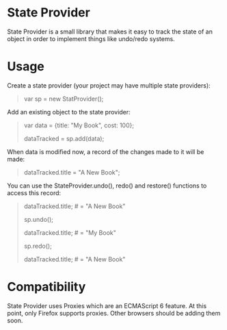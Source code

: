 # State Provider

State Provider is a small library that makes it easy to track the state of an object in order to implement things like undo/redo systems.

# Usage

Create a state provider (your project may have multiple state providers):

> var sp = new StatProvider();

Add an existing object to the state provider:

> var data = {title: "My Book", cost: 100};
>
> dataTracked = sp.add(data);

When data is modified now, a record of the changes made to it will be made:

> dataTracked.title = "A New Book";

You can use the StateProvider.undo(), redo() and restore() functions to access this record:

> dataTracked.title; # = "A New Book"
>
> sp.undo();
>
> dataTracked.title; # = "My Book"
>
> sp.redo();
>
> dataTracked.title; # = "A New Book"

# Compatibility

State Provider uses Proxies which are an ECMAScript 6 feature. At this point, only Firefox supports proxies. Other browsers should be adding them soon.
